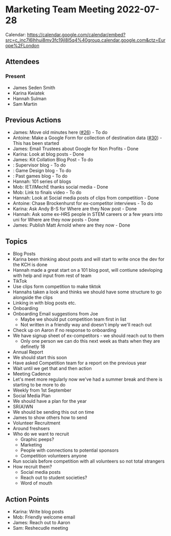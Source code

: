 # Marketing Team Meeting 2022-07-28

Calendar: https://calendar.google.com/calendar/embed?src=c_inc7l6lhhui8mv3fc19jl8l5q4%40group.calendar.google.com&ctz=Europe%2FLondon

## Attendees

### Present

- James Seden Smith
- Karina Kwiatek
- Hannah Sulman
- Sam Martin

## Previous Actions

- James: Move old minutes here ([#26](https://github.com/srobo/marketing-team-minutes/issues/26)) - To do
- Antoine: Make a Google Form for collection of destination data ([#30](https://github.com/srobo/marketing-team-minutes/issues/30)) - This has been started
- James: Email Trustees about Google for Non Profits - Done
- Karina: Look at blog posts - Done
- James: Kit Collation Blog Post - To do
- : Supervisor blog - To do
- : Game Design blog - To do
- : Past games blog - To do
- Hannah: 101 series of blogs
- Mob: IET/IMechE thanks social media - Done
- Mob: Link to finals video - To do
- Hannah: Look at Social media posts of clips from competition - Done
- Antoine: Chase Brockenhurst for ex-competitor interviews - To do
- Karina: Ask Andy B-S for Where are they Now post - Done
- Hannah: Ask some ex-HRS people in STEM careers or a few years into uni for Where are they now posts - Done
- James: Publish Matt Arnold where are they now - Done

## Topics

- Blog Posts
 - Karina been thinking about posts and will start to write once the dev for the KCH is done
 - Hannah made a great start on a 101 blog post, will contiune sdevloping with help and input from rest of team
- TikTok 
 - Use clips form competition to make tiktok
 - Hannahs taken a look and thinks we should have some structure to go alongside the clips
 - Linking in with blog posts etc.
- Onboarding
 - Onboarding Email suggestions from Joe
   - Maybe we should put competition team first in list
   - Not written in a friendly way and doesn't imply we'll reach out
 - Check up on Aaron if no response to onboarding
 - We have signup sheet of ex-competitors - we should reach out to them
   - Only one person we can do this next week as thats when they are definetly 18
- Annual Report
 - We should start this soon
 - Have asked Competition team for a report on the previous year
 - Wait until we get that and then action
- Meeting Cadence
 - Let's meet more regularly now we've had a summer break and there is starting to be more to do
 - Weekly from 1st September
- Social Media Plan
 - We should have a plan for the year
- SR(A)WN
 - We should be sending this out on time
 - James to show others how to send
- Volunteer Recruitment
 - Around freshsers
 - Who do we want to recruit
   - Graphic peeps?
   - Marketing
   - People with connections to potential sponsors
   - Competition volunteers anyone
 - Run socials before competition with all volunteers so not total strangers
 - How recruit them?
   - Social media posts
   - Reach out to student societies?
   - Word of mouth


## Action Points
- Karina: Write blog posts
- Mob: Friendly welcome email
- James: Reach out to Aaron
- Sam: Reshecudle meeting